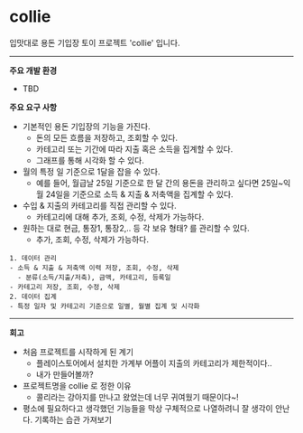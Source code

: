 # collie
입맛대로 용돈 기입장 토이 프로젝트 'collie' 입니다.

---
**주요 개발 환경**

- TBD




**주요 요구 사항**

- 기본적인 용돈 기입장의 기능을 가진다.
  - 돈의 모든 흐름을 저장하고, 조회할 수 있다.
  - 카테고리 또는 기간에 따라 지출 혹은 소득을 집계할 수 있다.
  - 그래프를 통해 시각화 할 수 있다.
- 월의 특정 일 기준으로 1달을 잡을 수 있다.
  - 예를 들어, 월급날 25일 기준으로 한 달 간의 용돈을 관리하고 싶다면 25일~익월 24일을 기준으로 소득 & 지출 & 저축액을 집계할 수 있다.
- 수입 & 지출의 카테고리를 직접 관리할 수 있다.
  - 카테고리에 대해 추가, 조회, 수정, 삭제가 가능하다.
- 원하는 대로 현금, 통장1, 통장2,.. 등 각 보유 형태? 를 관리할 수 있다.
  - 추가, 조회, 수정, 삭제가 가능하다.

```
1. 데이터 관리
- 소득 & 지출 & 저축액 이력 저장, 조회, 수정, 삭제
  - 분류(소득/지출/저축), 금액, 카테고리, 등록일
- 카테고리 저장, 조회, 수정, 삭제
2. 데이터 집계
- 특정 일자 및 카테고리 기준으로 일별, 월별 집계 및 시각화
```



---
**회고**

- 처음 프로젝트를 시작하게 된 계기
  - 플레이스토어에서 설치한 가계부 어플이 지출의 카테고리가 제한적이다..
  - 내가 만들어볼까?
- 프로젝트명을 collie 로 정한 이유
  - 콜리라는 강아지를 만나고 왔었는데 너무 귀여웠기 때문이다~!
- 평소에 필요하다고 생각했던 기능들을 막상 구체적으로 나열하려니 잘 생각이 안난다. 기록하는 습관 가져보기
